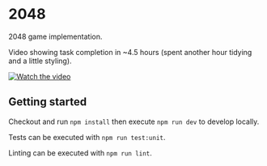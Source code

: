 # 2048

2048 game implementation.

Video showing task completion in ~4.5 hours (spent another hour tidying and a little styling).

[![Watch the video](https://img.youtube.com/vi/XNxW_5iSMCs/maxresdefault.jpg)](https://www.youtube.com/watch?v=XNxW_5iSMCs)

## Getting started

Checkout and run `npm install` then execute `npm run dev` to develop locally.

Tests can be executed with `npm run test:unit`.

Linting can be executed with `npm run lint`.
